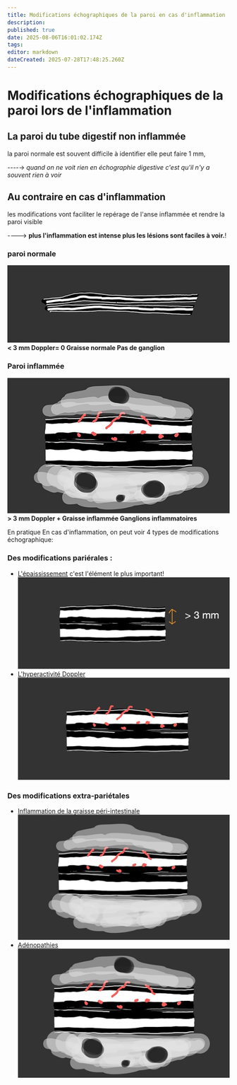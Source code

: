 ```yaml
---
title: Modifications échographiques de la paroi en cas d'inflammation
description: 
published: true
date: 2025-08-06T16:01:02.174Z
tags: 
editor: markdown
dateCreated: 2025-07-28T17:48:25.260Z
---
```


# Modifications échographiques de la paroi lors de l'inflammation
## La paroi du tube digestif non inflammée 

la paroi normale est souvent difficile à identifier
elle peut faire 1 mm,

----→ *quand on ne voit rien en échographie digestive c'est qu'il n'y a souvent rien à voir*

## Au contraire en cas d'inflammation

les modifications vont faciliter le repérage de l'anse inflammée et rendre la paroi visible

----> **plus l'inflammation est intense plus les lésions sont faciles à voir.**!
### paroi normale
![Paroi normale](/schemas/nle_sans_texte.jpg)
**< 3 mm
Doppler= 0
Graisse normale
Pas de ganglion**
### Paroi inflammée
![gang_site.jpg](/schemas/gang_site.jpg)
**> 3 mm
Doppler +
Graisse inflammée
Ganglions inflammatoires**

En pratique 
En cas d'inflammation, on peut voir 4 types de modifications échographique: 

### Des modifications pariérales :
- [L'épaississement](/bases/paroi_inflammee/epaississement) 
c'est l'élément le plus important!![épaississement lié à l'inflammation](/schémas/epais.jpg)
- [L'hyperactivité Doppler](/bases/paroi_inflammee/doppler)![hyper activité Doppler](/schémas/doppl.jpg)

### Des modifications extra-pariétales
- [Inflammation de la graisse péri-intestinale](/bases/paroi_inflammee/graisse)![Inflammation de la graisse](/schémas/gras.jpg)
- [Adénopathies](/bases/paroi_inflammee/adp)![adénopathies inflammatoires](/schémas/gang.jpg)